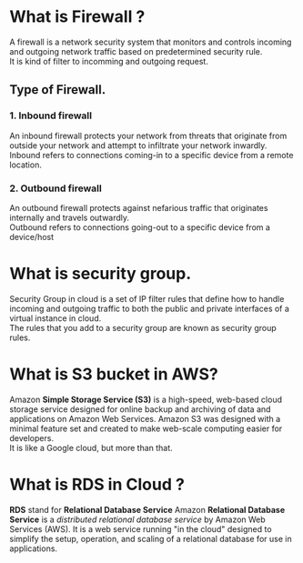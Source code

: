 # What is Firewall ?
A firewall is a network security system that monitors and controls incoming and outgoing network traffic 
based on predetermined security rule.\
It is kind of filter to incomming and outgoing request.
## Type of Firewall.
### 1. Inbound firewall
An inbound firewall protects your network from threats that originate from outside your network and attempt to infiltrate your network 
inwardly.\
Inbound refers to connections coming-in to a specific device from a remote location.
### 2. Outbound firewall
An outbound firewall protects against nefarious traffic that originates internally and travels outwardly.\
Outbound refers to connections going-out to a specific device from a device/host
# What is security group.
Security Group in cloud is a set of IP filter rules that define how to handle incoming and outgoing traffic to both 
the public and private interfaces of a virtual instance in cloud.\
The rules that you add to a security group are known as security group rules.
# What is S3 bucket in AWS?
Amazon **Simple Storage Service (S3)** is a high-speed, web-based cloud storage service designed for online backup and 
archiving of data and applications on Amazon Web Services. Amazon S3 was designed with a minimal feature set and created to make 
web-scale computing easier for developers.\
It is like a Google cloud, but more than that.
# What is RDS in Cloud ?
**RDS** stand for **Relational Database Service**
Amazon **Relational Database Service** is a *distributed relational database service* by Amazon Web Services (AWS). 
It is a web service running "in the cloud" designed to simplify the setup, operation, and scaling of a relational database 
for use in applications.
